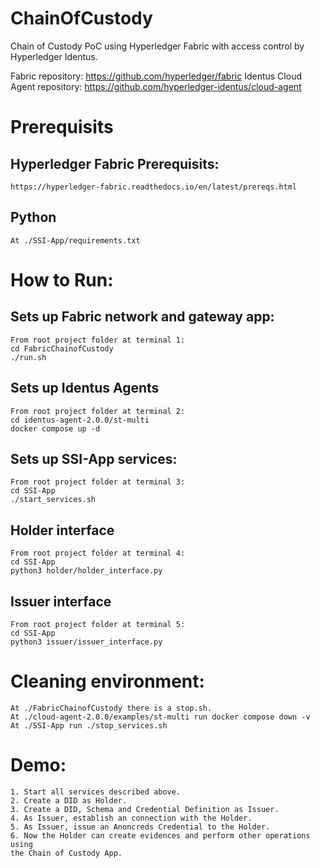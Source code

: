 # ChainOfCustody
Chain of Custody PoC using Hyperledger Fabric with access control by Hyperledger Identus.

Fabric repository: https://github.com/hyperledger/fabric 
Identus Cloud Agent repository: https://github.com/hyperledger-identus/cloud-agent 


# Prerequisits
## Hyperledger Fabric Prerequisits:
    https://hyperledger-fabric.readthedocs.io/en/latest/prereqs.html 
## Python
    At ./SSI-App/requirements.txt



# How to Run:
## Sets up Fabric network and gateway app:
    From root project folder at terminal 1:
    cd FabricChainofCustody
    ./run.sh

## Sets up Identus Agents
    From root project folder at terminal 2:
    cd identus-agent-2.0.0/st-multi
    docker compose up -d

## Sets up SSI-App services:
    From root project folder at terminal 3:
    cd SSI-App
    ./start_services.sh 

## Holder interface
    From root project folder at terminal 4:
    cd SSI-App
    python3 holder/holder_interface.py

## Issuer interface
    From root project folder at terminal 5:
    cd SSI-App
    python3 issuer/issuer_interface.py

# Cleaning environment:
    At ./FabricChainofCustody there is a stop.sh.
    At ./cloud-agent-2.0.0/examples/st-multi run docker compose down -v 
    At ./SSI-App run ./stop_services.sh

# Demo:
    1. Start all services described above.
    2. Create a DID as Holder.
    3. Create a DID, Schema and Credential Definition as Issuer.
    4. As Issuer, establish an connection with the Holder.
    5. As Issuer, issue an Anoncreds Credential to the Holder.
    6. Now the Holder can create evidences and perform other operations using
    the Chain of Custody App.